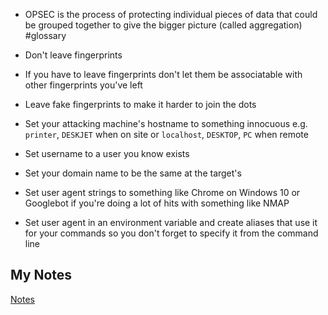 - OPSEC is the process of protecting individual pieces of data that could be grouped together to give the bigger picture (called aggregation) #glossary

- Don't leave fingerprints
- If you have to leave fingerprints don't let them be associatable with other fingerprints you've left
- Leave fake fingerprints to make it harder to join the dots
- Set your attacking machine's hostname to something innocuous e.g. `printer`, `DESKJET` when on site or `localhost`, `DESKTOP`, `PC` when remote
- Set username to a user you know exists
- Set your domain name to be the same at the target's
- Set user agent strings to something like Chrome on Windows 10 or Googlebot if you're doing a lot of hits with something like NMAP
- Set user agent in an environment variable and create aliases that use it for your commands so you don't forget to specify it from the command line
## My Notes
[Notes](mynotes/opsec-notes.md)
